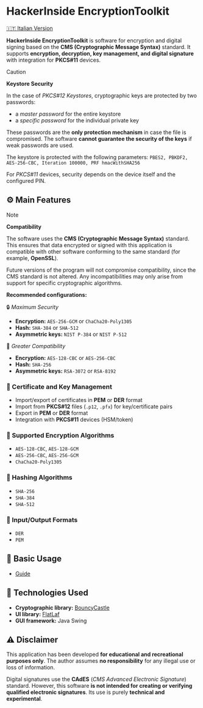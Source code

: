 # HackerInside EncryptionToolkit
[🇮🇹 Italian Version](README.md)

**HackerInside EncryptionToolkit** is software for encryption and digital signing based on the **CMS (Cryptographic Message Syntax)** standard.
It supports **encryption, decryption, key management, and digital signature** with integration for **PKCS#11** devices.

> [!CAUTION]
> **Keystore Security**
>
> In the case of *PKCS#12 Keystores*, cryptographic keys are protected by two passwords:
>
> - a *master password* for the entire keystore
> - a *specific password* for the individual private key
>
> These passwords are the **only protection mechanism** in case the file is compromised.
> The software **cannot guarantee the security of the keys** if weak passwords are used.
>
> The keystore is protected with the following parameters:
`PBES2, PBKDF2, AES-256-CBC, Iteration 100000, PRF hmacWithSHA256`
>
> For *PKCS#11* devices, security depends on the device itself and the configured PIN.

## ⚙️ Main Features

> [!NOTE]
> **Compatibility**
>
> The software uses the **CMS (Cryptographic Message Syntax)** standard.
> This ensures that data encrypted or signed with this application is compatible with other software conforming to the same standard (for example, **OpenSSL**).
>
> Future versions of the program will not compromise compatibility, since the CMS standard is not altered.
> Any incompatibilities may only arise from support for specific cryptographic algorithms.
>
> **Recommended configurations:**
>
> 🔒 *Maximum Security*
>
> - **Encryption:** `AES-256-GCM` or `ChaCha20-Poly1305`
> - **Hash:** `SHA-384` or `SHA-512`
> - **Asymmetric keys:** `NIST P-384` or `NIST P-512`
>
> 🔄 *Greater Compatibility*
>
> - **Encryption:** `AES-128-CBC` or `AES-256-CBC`
> - **Hash:** `SHA-256`
> - **Asymmetric keys:** `RSA-3072` or `RSA-8192`

### 🔑 Certificate and Key Management
- Import/export of certificates in **PEM** or **DER** format
- Import from **PKCS#12** files (`.p12`, `.pfx`) for key/certificate pairs
- Export in **PEM** or **DER** format
- Integration with **PKCS#11** devices (HSM/token)

### 🔐 Supported Encryption Algorithms
- `AES-128-CBC`, `AES-128-GCM`
- `AES-256-CBC`, `AES-256-GCM`
- `ChaCha20-Poly1305`

### 🧮 Hashing Algorithms
- `SHA-256`
- `SHA-384`
- `SHA-512`

### 📁 Input/Output Formats
- `DER`
- `PEM`

## 🧭 Basic Usage
- [Guide](USAGE-en.md)

## 🧰 Technologies Used

- **Cryptographic library:** [BouncyCastle](https://www.bouncycastle.org/)
- **UI library:** [FlatLaf](https://www.formdev.com/flatlaf/)
- **GUI framework:** Java Swing

## ⚠️ Disclaimer
This application has been developed **for educational and recreational purposes only**.
The author assumes **no responsibility** for any illegal use or loss of information.

Digital signatures use the **CAdES** (*CMS Advanced Electronic Signature*) standard.
However, this software **is not intended for creating or verifying qualified electronic signatures**.
Its use is purely **technical and experimental**.